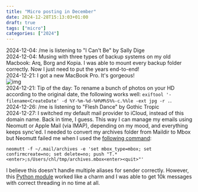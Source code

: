 ```yaml
---
title: "Micro posting in December"
date: 2024-12-28T15:13:03+01:00
draft: true
tags: ["micro"]
categories: ["2024"]
---
```


<a href="#" style="text-decoration: none;">2024-12-04</a>: /me is listening to "I Can't Be" by Sally Dige<br>
<a href="#" style="text-decoration: none;">2024-12-04</a>: Musing with three types of backup systems on my old Macbook: Arq, Borg and Kopia. I was able to mount every backup folder correctly. Now I just need to put the years end-to-end!<br>
<a href="#" style="text-decoration: none;">2024-12-21</a>: I got a new MacBook Pro. It's gorgeous!<br>![img](/img/2024-12-21-21.29.20.png)<br>
<a href="#" style="text-decoration: none;">2024-12-21</a>: Tip of the day: To rename a bunch of photos on your HD according to the original date, the following works well: `exiftool '-filename<CreateDate' -d %Y-%m-%d-%H%M%S%%-c.%%le -ext jpg -r .`.<br>
<a href="#" style="text-decoration: none;">2024-12-26</a>: /me is listening to "Flesh Dance" by Gothic Tropic<br>
<a href="#" style="text-decoration: none;">2024-12-27</a>: I switched my default mail provider to iCloud, instead of this domain name. Back in time, I guess. This way I can manage my emails using Neomutt or Apple Mail (via IMAP), depending on my mood, and everything keeps sync'ed. I needed to convert my archives folder from Maildir to Mbox but Neomutt failed me when I used the [following command](https://stackoverflow.com/a/78563498):

```shell
neomutt -f ~/.mail/archives -e 'set mbox_type=mbox; set confirmcreate=no; set delete=no; push "T.*<enter>;s/Users/chl/tmp/archives.mbox<enter><quit>"'
```

I believe this doesn't handle multiple aliases for sender correctly. However, this [Python module](https://github.com/bluebird75/maildir2mbox) worked like a charm and I was able to get 10k messages with correct threading in no time at all.<br>
